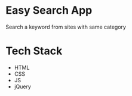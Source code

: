 # Easy Search App
Search a keyword from sites with same category
# Tech Stack
- HTML
- CSS
- JS
- jQuery

